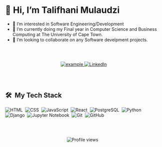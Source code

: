 # 👋 Hi, I’m Talifhani Mulaudzi

- 👀 I’m interested in Software Engineering/Development
- 🌱 I’m currently doing my Final year in Computer Science and Business Computing at The University of Cape Town.
- 💞️ I’m looking to collaborate on any Software develpment projects.

<br/>
<br/>

<p align ="center">
  <a  href="https://nottali.github.io/" target="_blank">
    <img src="https://img.shields.io/badge/My_Portfolio-000000?style=for-the-badge&logo=Microsoft-edge&logoColor=white" alt="example"/>
  </a>
 
   <a href="https://www.linkedin.com/in/talifhani-mulaudzi/" target="_blank">
    <img alt="LinkedIn" src="https://img.shields.io/badge/LinkedIn-0077B5?style=for-the-badge&logo=linkedin&logoColor=white">
  </a>  
  
</p>

<br/>
<br/>

<div>

  ## 🛠️ &nbsp;My Tech Stack

  ![HTML](https://img.shields.io/badge/-HTML-0D1117?style=flat&logo=HTML5)&nbsp;
  ![CSS](https://img.shields.io/badge/-CSS-0D1117?style=flat&logo=CSS3&logoColor=1572B6)&nbsp;
  ![JavaScript](https://img.shields.io/badge/-JavaScript-0D1117?style=flat&logo=javascript)&nbsp;
  ![React](https://img.shields.io/badge/-React-0D1117?style=flat&logo=react)&nbsp;
  ![PostgreSQL](https://img.shields.io/badge/-PostgreSQL-0D1117?style=flat&logo=postgresql)&nbsp;
  ![Python](https://img.shields.io/badge/-Python-0D1117?style=flat&logo=python)&nbsp;
  ![Django](https://img.shields.io/badge/-Django-0D1117?style=flat&logo=django)&nbsp;
  ![Jupyter Notebook](https://img.shields.io/badge/-Jupyter%20Notebook-0D1117?style=flat&logo=jupyter)&nbsp;
  ![Git](https://img.shields.io/badge/-Git-0D1117?style=flat&logo=git)&nbsp;
  ![GitHub](https://img.shields.io/badge/-GitHub-0D1117?style=flat&logo=github)&nbsp;
 <!--- ![TypeScript](https://img.shields.io/badge/-TypeScript-0D1117?style=flat&logo=typescript)&nbsp; --->
 <!--- ![Node.js](https://img.shields.io/badge/-Node.js-0D1117?style=flat&logo=node.js)&nbsp; --->
 
 <!--- ![React Native](https://img.shields.io/badge/-React%20Native-0D1117?style=flat&logo=react)&nbsp; --->
  
  <!---![Visual Studio Code](https://img.shields.io/badge/-VS%20Code-0D1117?style=flat&logo=visual-studio-code&logoColor=007ACC)&nbsp; --->

</div>

<br/>
<br/>
  
<div>


<p align ="center">
 <img src="https://komarev.com/ghpvc/?username=nottali&color=blueviolet" alt="Profile views" />
  &nbsp;
</p>
<!---

--->
